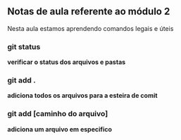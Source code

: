 ## Notas de aula referente ao módulo 2

Nesta aula estamos aprendendo comandos legais e úteis

### git status
**verificar o status dos arquivos e pastas**

### git add .
**adiciona todos os arquivos para a esteira de comit**

### git add [caminho do arquivo]
**adiciona um arquivo em especifico**
